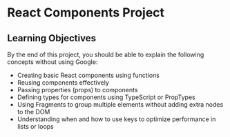 # React Components Project

## Learning Objectives

By the end of this project, you should be able to explain the following concepts without using Google:

- Creating basic React components using functions
- Reusing components effectively
- Passing properties (props) to components
- Defining types for components using TypeScript or PropTypes
- Using Fragments to group multiple elements without adding extra nodes to the DOM
- Understanding when and how to use keys to optimize performance in lists or loops
